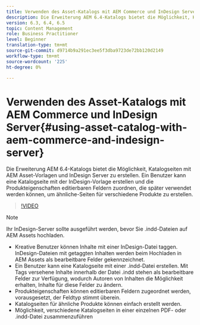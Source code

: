 ```yaml
---
title: Verwenden des Asset-Katalogs mit AEM Commerce und InDesign Server
description: Die Erweiterung AEM 6.4-Katalogs bietet die Möglichkeit, Katalogseiten mit AEM Asset-Vorlagen und InDesign Server zu erstellen.  Ein Benutzer kann eine Katalogseite mit der InDesign-Vorlage erstellen und die Produkteigenschaften editierbaren Feldern zuordnen, die später verwendet werden können, um ähnliche-Seiten für verschiedene Produkte zu erstellen.
version: 6.3, 6.4, 6.5
topic: Content Management
role: Business Practitioner
level: Beginner
translation-type: tm+mt
source-git-commit: d9714b9a291ec3ee5f3dba9723de72bb120d2149
workflow-type: tm+mt
source-wordcount: '225'
ht-degree: 0%

---
```



# Verwenden des Asset-Katalogs mit AEM Commerce und InDesign Server{#using-asset-catalog-with-aem-commerce-and-indesign-server}

Die Erweiterung AEM 6.4-Katalogs bietet die Möglichkeit, Katalogseiten mit AEM Asset-Vorlagen und InDesign Server zu erstellen.  Ein Benutzer kann eine Katalogseite mit der InDesign-Vorlage erstellen und die Produkteigenschaften editierbaren Feldern zuordnen, die später verwendet werden können, um ähnliche-Seiten für verschiedene Produkte zu erstellen.

>[!VIDEO](https://video.tv.adobe.com/v/22540/)

>[!NOTE]
>
>Ihr InDesign-Server sollte ausgeführt werden, bevor Sie \.indd-Dateien auf AEM Assets hochladen.

* Kreative Benutzer können Inhalte mit einer InDesign-Datei taggen. InDesign-Dateien mit getaggten Inhalten werden beim Hochladen in AEM Assets als bearbeitbare Felder gekennzeichnet.
* Ein Benutzer kann eine Katalogseite mit einer \.indd-Datei erstellen. Mit Tags versehene Inhalte innerhalb der Datei \.indd stehen als bearbeitbare Felder zur Verfügung, wodurch Autoren von Inhalten die Möglichkeit erhalten, Inhalte für diese Felder zu ändern.
* Produkteigenschaften können editierbaren Feldern zugeordnet werden, vorausgesetzt, der Feldtyp stimmt überein.
* Katalogseiten für ähnliche Produkte können einfach erstellt werden.
* Möglichkeit, verschiedene Katalogseiten in einer einzelnen PDF- oder \.indd-Datei zusammenzuführen
